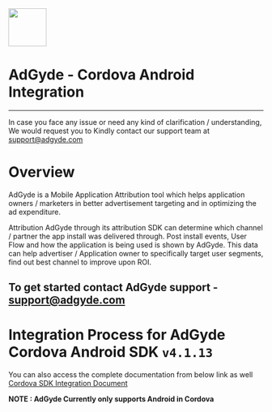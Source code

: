 

<img src="https://www.adgyde.com/source/images/icons/logo.png" width="75">


# AdGyde - Cordova Android Integration
----
In case you face any issue or need any kind of clarification / understanding, We would request you to Kindly contact our support team at support@adgyde.com

# Overview

AdGyde is a Mobile Application Attribution tool which helps application owners / marketers in better advertisement targeting and in optimizing the ad expenditure. 

Attribution
AdGyde through its attribution SDK can determine which channel / partner the app install was delivered through. Post install events, User Flow and how the application is being used is shown by AdGyde. This data can help advertiser / Application owner to specifically target user segments, find out best channel to improve upon ROI.

To get started contact AdGyde support - support@adgyde.com
---

# Integration Process for AdGyde Cordova Android SDK `v4.1.13`
You can also access the complete documentation from below link as well
<a href="https://www.adgyde.com/documents/sdk_integration_process?platform=integration&type=cordova"> Cordova SDK Integration Document </a>


**NOTE : AdGyde Currently only supports Android in Cordova**
